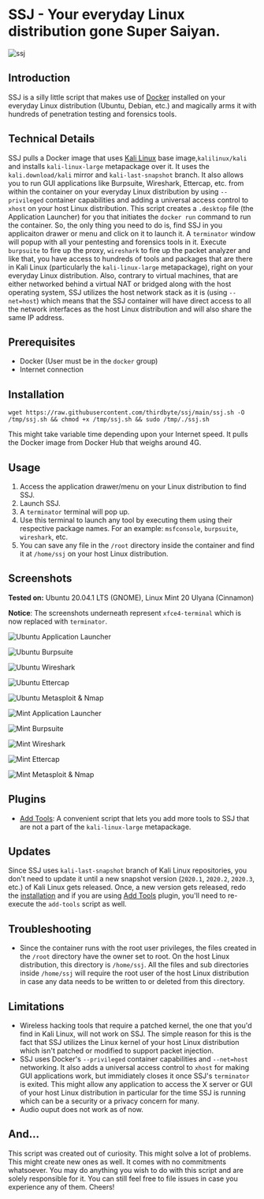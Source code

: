 # SSJ - Your everyday Linux distribution gone Super Saiyan.

![ssj](https://raw.githubusercontent.com/thirdbyte/ssj/main/ssj.png)

## Introduction

SSJ is a silly little script that makes use of [Docker](https://www.docker.com/) installed on your everyday Linux distribution (Ubuntu, Debian, etc.) and magically arms it with hundreds of penetration testing and forensics tools.

## Technical Details

SSJ pulls a Docker image that uses [Kali Linux](https://www.kali.org/) base image,`kalilinux/kali` and installs `kali-linux-large` metapackage over it. It uses the `kali.download/kali` mirror and `kali-last-snapshot` branch. It also allows you to run GUI applications like Burpsuite, Wireshark, Ettercap, etc. from within the container on your everyday Linux distribution by using `--privileged` container capabilities and adding a universal access control to `xhost` on your host Linux distribution. This script creates a `.desktop` file (the Application Launcher) for you that initiates the `docker run` command to run the container. So, the only thing you need to do is, find SSJ in you applicaiton drawer or menu and click on it to launch it. A `terminator` window will popup with all your pentesting and forensics tools in it. Execute `burpsuite` to fire up the proxy, `wireshark` to fire up the packet analyzer and like that, you have access to hundreds of tools and packages that are there in Kali Linux (particularly the `kali-linux-large` metapackage), right on your everyday Linux distribution. Also, contrary to virtual machines, that are either networked behind a virtual NAT or bridged along with the host operating system, SSJ utilizes the host network stack as it is (using `--net=host`) which means that the SSJ container will have direct access to all the network interfaces as the host Linux distribution and will also share the same IP address.

## Prerequisites
+ Docker (User must be in the `docker` group)
+ Internet connection

## Installation

`wget https://raw.githubusercontent.com/thirdbyte/ssj/main/ssj.sh -O /tmp/ssj.sh && chmod +x /tmp/ssj.sh && sudo /tmp/./ssj.sh`

This might take variable time depending upon your Internet speed. It pulls the Docker image from Docker Hub that weighs around 4G.

## Usage

1. Access the application drawer/menu on your Linux distribution to find SSJ.
2. Launch SSJ.
3. A `terminator` terminal will pop up.
4. Use this terminal to launch any tool by executing them using their respective package names. For an example: `msfconsole`, `burpsuite`, `wireshark`, etc.
5. You can save any file in the `/root` directory inside the container and find it at `/home/ssj` on your host Linux distribution.

## Screenshots

**Tested on:** Ubuntu 20.04.1 LTS (GNOME), Linux Mint 20 Ulyana (Cinnamon)

**Notice**: The screenshots underneath represent `xfce4-terminal` which is now replaced with `terminator`.

![Ubuntu Application Launcher](https://raw.githubusercontent.com/thirdbyte/ssj/main/screenshots/ubuntu_ssj_application_launcher.png)

![Ubuntu Burpsuite](https://raw.githubusercontent.com/thirdbyte/ssj/main/screenshots/ubuntu_ssj_burpsuite.png)

![Ubuntu Wireshark](https://raw.githubusercontent.com/thirdbyte/ssj/main/screenshots/ubuntu_ssj_wireshark.png)

![Ubuntu Ettercap](https://raw.githubusercontent.com/thirdbyte/ssj/main/screenshots/ubuntu_ssj_ettercap.png)

![Ubuntu Metasploit & Nmap](https://raw.githubusercontent.com/thirdbyte/ssj/main/screenshots/ubuntu_ssj_msf_nmap.png)

![Mint Application Launcher](https://raw.githubusercontent.com/thirdbyte/ssj/main/screenshots/mint_ssj_application_launcher.png)

![Mint Burpsuite](https://raw.githubusercontent.com/thirdbyte/ssj/main/screenshots/mint_ssj_burpsuite.png)

![Mint Wireshark](https://raw.githubusercontent.com/thirdbyte/ssj/main/screenshots/mint_ssj_wireshark.png)

![Mint Ettercap](https://raw.githubusercontent.com/thirdbyte/ssj/main/screenshots/mint_ssj_ettercap.png)

![Mint Metasploit & Nmap](https://raw.githubusercontent.com/thirdbyte/ssj/main/screenshots/mint_ssj_msf_nmap.png)

## Plugins

+ [Add Tools](https://github.com/thirdbyte/ssj-plugin-add-tools): A convenient script that lets you add more tools to SSJ that are not a part of the `kali-linux-large` metapackage.

## Updates

Since SSJ uses `kali-last-snapshot` branch of Kali Linux repositories, you don't need to update it until a new snapshot version (`2020.1`, `2020.2`, `2020.3`, etc.) of Kali Linux gets released. Once, a new version gets released, redo the [installation](https://github.com/thirdbyte/ssj#installation) and if you are using [Add Tools](https://github.com/thirdbyte/ssj-plugin-add-tools) plugin, you'll need to re-execute the `add-tools` script as well.

## Troubleshooting

+ Since the container runs with the root user privileges, the files created in the `/root` directory have the owner set to root. On the host Linux distribution, this directory is `/home/ssj`. All the files and sub directories inside `/home/ssj` will require the root user of the host Linux distribution in case any data needs to be written to or deleted from this directory.

## Limitations

+ Wireless hacking tools that require a patched kernel, the one that you'd find in Kali Linux, will not work on SSJ. The simple reason for this is the fact that SSJ utilizes the Linux kernel of your host Linux distribution which isn't patched or modified to support packet injection.
+ SSJ uses Docker's `--privileged` container capabilities and `--net=host` networking. It also adds a universal access control to `xhost` for making GUI applications work, but immidiately closes it once SSJ's `terminator` is exited. This might allow any application to access the X server or GUI of your host Linux distribution in particular for the time SSJ is running which can be a security or a privacy concern for many.
+ Audio ouput does not work as of now.

## And...

This script was created out of curiosity. This might solve a lot of problems. This might create new ones as well. It comes with no commitments whatsoever. You may do anything you wish to do with this script and are solely responsible for it. You can still feel free to file issues in case you experience any of them. Cheers!
